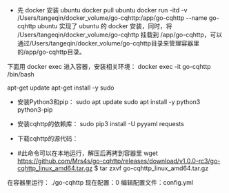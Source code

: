 - 先 docker 安装 ubuntu
docker pull ubuntu
docker run -itd -v /Users/tangeqin/docker_volume/go-cqhttp:/app/go-cqhttp --name go-cqhttp ubuntu
实现了 ubuntu 的 docker 安装，同时，将 /Users/tangeqin/docker_volume/go-cqhttp 挂载到 /app/go-cqhttp，可以通过/Users/tangeqin/docker_volume/go-cqhttp目录来管理容器里的/app/go-cqhttp目录。

下面用 docker exec 进入容器，安装相关环境：
docker exec -it go-cqhttp /bin/bash

apt-get update
apt-get install -y sudo

- 安装Python3和pip：
sudo apt update
sudo apt install -y python3 python3-pip

- 安装cqhttp的依赖库：
sudo pip3 install -U pyyaml requests

- 下载cqhttp的源代码：
- #此命令可以在本地运行，解压后再拷到容器里
wget https://github.com/Mrs4s/go-cqhttp/releases/download/v1.0.0-rc3/go-cqhttp_linux_amd64.tar.gz
$ tar zxvf go-cqhttp_linux_amd64.tar.gz

在容器里运行：
./go-cqhttp
现在配置：0
编辑配置文件：config.yml
